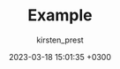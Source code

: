 ---
layout: post
title: Example
description: Strengthening global north-south collaborations in supporting caregivers of children with disabilities
date: 2023-03-18 15:01:35 +0300
author: kirsten_prest
link: 'https://onlinelibrary.wiley.com/doi/10.1111/cch.13303'
image: '/images/posts/uganda-1.png'
toc: true
---